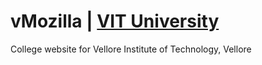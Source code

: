 # vMozilla | [VIT University](www.github.com/VITUni)
College website for Vellore Institute of Technology, Vellore
